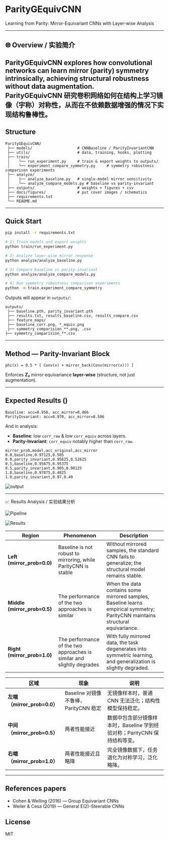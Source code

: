 # ParityGEquivCNN 
Learning from Parity: Mirror-Equivariant CNNs with Layer-wise Analysis  

---

## 🌐 Overview / 实验简介

**ParityGEquivCNN** explores how convolutional networks can learn mirror (parity) symmetry intrinsically, achieving structural robustness without data augmentation.  
**ParityGEquivCNN** 研究卷积网络如何在结构上学习镜像（宇称）对称性，从而在不依赖数据增强的情况下实现结构鲁棒性。
---

##  Structure
```
ParityGEquivCNN/
 ├── models/                    # CNNBaseline / ParityInvariantCNN
 ├── utils/                     # data, training, hooks, plotting
 ├── train/
 │    └── run_experiment.py     # train & export weights to outputs/
 │    └── experiment_compare_symmetry.py     # symmetry robustness comparison experiments
 ├── analyze/
 │    ├── analyze_baseline.py   # single-model mirror sensitivity
 │    └── analyze_compare_models.py # baseline vs parity-invariant
 ├── outputs/                   # weights + figures + csv
 ├── docs/figures/              # put cover images / schematics
 ├── requirements.txt
 └── README.md
```




---

##  Quick Start
```bash
pip install -r requirements.txt

# 1) Train models and export weights
python train/run_experiment.py

# 2) Analyze layer-wise mirror response
python analyze/analyze_baseline.py

# 3) Compare baseline vs parity-invariant
python analyze/analyze_compare_models.py

# 4) Run symmetry robustness comparison experiments
python -m train.experiment_compare_symmetry

```

Outputs will appear in `outputs/`:
```
outputs/
 ├── baseline.pth, parity_invariant.pth
 ├── results.txt, results_baseline.csv, results_compare.csv
 ├── feature_maps/
 ├── baseline_corr.png, *_equiv.png
 ├── symmetry_comparision_**.png, .csv
├── symmetry_comparision_**.csv
```

---

##  Method — Parity-Invariant Block
```
phi(x) = 0.5 * [ Conv(x) + mirror_back(Conv(mirror(x))) ]
```
Enforces **Z₂** mirror equivariance **layer-wise** (structure, not just augmentation).



---

##  Expected Results ()
```
Baseline: acc=0.958, acc_mirror=0.466
ParityInvariant: acc=0.970, acc_mirror=0.506
```
And in analysis:
- **Baseline**: low `corr_raw` & low `corr_equiv` across layers.  
- **Parity-Invariant**: `corr_equiv` notably higher than `corr_raw`.

```
mirror_prob,model,acc_original,acc_mirror
0.0,baseline,0.97125,0.505
0.0,parity_invariant,0.95625,0.52625
0.5,baseline,0.95875,0.95375
0.5,parity_invariant,0.905,0.90125
1.0,baseline,0.97875,0.4825
1.0,parity_invariant,0.97,0.49

```

![output](outputs/symmetry_comparison_2025-10-21_22-46-07.png)

---


📈 Results Analysis / 实验结果分析

![Pipeline](docs/figures/mirror_robustness_diagram.png) 

![Results](outputs/symmetry_comparison_2025-10-21_23-01-34.png) 

| Region | Phenomenon | Description |
| ----------------------- | ---------------------------- | ---------------------------------------------- |
| **Left (mirror_prob=0.0)** | Baseline is not robust to mirroring, while ParityCNN is stable | Without mirrored samples, the standard CNN fails to generalize; the structural model remains stable. |
| **Middle (mirror_prob=0.5)** | The performance of the two approaches is similar | When the data contains some mirrored samples, Baseline learns empirical symmetry; ParityCNN maintains structural equivariance. |
| **Right (mirror_prob=1.0)** | The performance of the two approaches is similar and slightly degrades | With fully mirrored data, the task degenerates into symmetric learning, and generalization is slightly degraded.


| 区域                      | 现象                           | 说明                                             |
| ----------------------- | ---------------------------- | ---------------------------------------------- |
| **左端（mirror_prob=0.0）** | Baseline 对镜像不鲁棒，ParityCNN 稳定 | 无镜像样本时，普通 CNN 无法泛化；结构性模型保持稳定。                  |
| **中间（mirror_prob=0.5）** | 两者性能接近                       | 数据中包含部分镜像样本时，Baseline 学到经验对称；ParityCNN 保持结构等变。 |
| **右端（mirror_prob=1.0）** | 两者性能接近且略降                    | 完全镜像数据下，任务退化为对称学习，泛化略降。                        |

---

##  References papers
- Cohen & Welling (2016) — Group Equivariant CNNs  
- Weiler & Cesa (2019) — General E(2)-Steerable CNNs

## License
MIT
